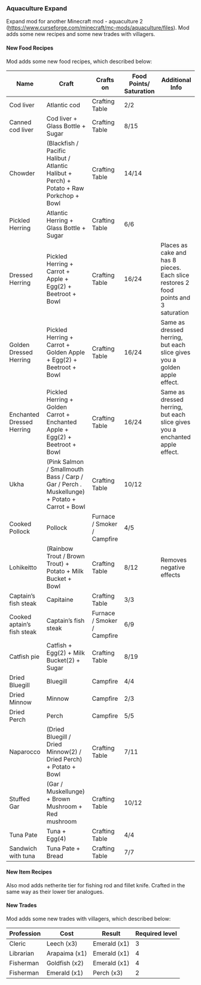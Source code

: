 ### Aquaculture Expand

Expand mod for another Minecraft mod - aquaculture 2  (https://www.curseforge.com/minecraft/mc-mods/aquaculture/files).
Mod adds some new recipes and some new trades with villagers.

#### New Food Recipes
Mod adds some new food recipes, which described below:

| Name | Craft          | Crafts on       | Food Points/ Saturation | Additional Info |
|------------|---------------|--------------|----------------|----------------|
| Cod liver     | Atlantic cod    | Crafting Table | 2/2              |  |
| Canned cod liver     | Cod liver + Glass Bottle + Sugar    | Crafting Table | 8/15              |  |
| Chowder     | (Blackfish / Pacific Halibut / Atlantic Halibut + Perch) + Potato + Raw Porkchop + Bowl    | Crafting Table | 14/14              |  |
| Pickled Herring     | Atlantic Herring + Glass Bottle + Sugar    | Crafting Table | 6/6              |  |
| Dressed Herring     | Pickled Herring + Carrot + Apple + Egg(2) + Beetroot + Bowl    | Crafting Table | 16/24              | Places as cake and has 8 pieces. Each slice restores 2 food points and 3 saturation |
| Golden Dressed Herring     | Pickled Herring + Carrot + Golden Apple + Egg(2) + Beetroot + Bowl    | Crafting Table | 16/24              | Same as dressed herring, but each slice gives you a golden apple effect. |
| Enchanted Dressed Herring     | Pickled Herring + Golden Carrot + Enchanted Apple + Egg(2) + Beetroot + Bowl    | Crafting Table | 16/24              | Same as dressed herring, but each slice gives you a enchanted apple effect. |
| Ukha     | (Pink Salmon / Smallmouth Bass / Carp / Gar / Perch . Muskellunge) + Potato + Carrot + Bowl    | Crafting Table | 10/12             |  |
| Cooked Pollock     | Pollock    | Furnace / Smoker / Campfire | 4/5              |  |
| Lohikeitto     | (Rainbow Trout / Brown Trout) + Potato + Milk Bucket + Bowl    | Crafting Table | 8/12              | Removes negative effects |
| Captain’s fish steak     | Capitaine    | Crafting Table | 3/3              |  |
| Cooked aptain’s fish steak     | Captain’s fish steak    | Furnace / Smoker / Campfire | 6/9              |  |
| Catfish pie     | Catfish + Egg(2) + Milk Bucket(2) + Sugar    | Crafting Table | 8/19              |  |
| Dried Bluegill     | Bluegill    | Campfire | 4/4              |  |
| Dried Minnow     | Minnow    | Campfire | 2/3              |  |
| Dried Perch     | Perch    | Campfire | 5/5              |  |
| Naparocco     | (Dried Bluegill / Dried Minnow(2) / Dried Perch) + Potato + Bowl    | Crafting Table | 7/11              |  |
| Stuffed Gar     | (Gar / Muskellunge) + Brown Mushroom + Red mushroom    | Crafting Table | 10/12              |  |
| Tuna Pate     | Tuna + Egg(4)    | Crafting Table | 4/4              |  |
| Sandwich with tuna      | Tuna Pate + Bread    | Crafting Table | 7/7              |  |


#### New Item Recipes
Also mod adds netherite tier for fishing rod and fillet knife. Crafted in the same way as their lower tier analogues.

#### New Trades
Mod adds some new trades with villagers, which described below:

| Profession | Cost          | Result       | Required level |
|------------|---------------|--------------|----------------|
| Cleric     | Leech (x3)    | Emerald (x1) | 3              |
| Librarian  | Arapaima (x1) | Emerald (x1) | 4              |
| Fisherman  | Goldfish (x2) | Emerald (x1) | 4              |
| Fisherman  | Emerald (x1)  | Perch (x3)   | 2              |
